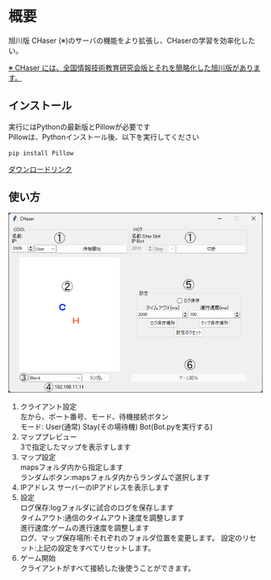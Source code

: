 
# 概要

旭川版 CHaser (※)のサーバの機能をより拡張し、CHaserの学習を効率化したい。

[※ CHaser には、全国情報技術教育研究会版とそれを簡略化した旭川版があります。](https://ja.wikipedia.org/wiki/CHaser)

## インストール

実行にはPythonの最新版とPillowが必要です  
Pillowは、Pythonインストール後、以下を実行してください  

```PowerPoint
pip install Pillow
```

[ダウンロードリンク](https://github.com/piroping/CHaserServer-HakodateBeta-/releases/download/release/HakodateCHaserBeta.zip)

## 使い方

![explanation](explanation.png)

1. クライアント設定  
    左から、ポート番号、モード、待機接続ボタン  
    モード:  User(通常) Stay(その場待機) Bot(Bot.pyを実行する)
2. マッププレビュー  
    3で指定したマップを表示すします
3. マップ設定  
    mapsフォルダ内から指定します  
    ランダムボタン:mapsフォルダ内からランダムで選択します
4. IPアドレス
    サーバーのIPアドレスを表示します
5. 設定  
    ログ保存:logフォルダに試合のログを保存します  
    タイムアウト:通信のタイムアウト速度を調整します  
    進行速度:ゲームの進行速度を調整します  
    ログ、マップ保存場所:それぞれのフォルダ位置を変更します。
    設定のリセット:上記の設定をすべてリセットします。
6. ゲーム開始  
    クライアントがすべて接続した後使うことができます。  
